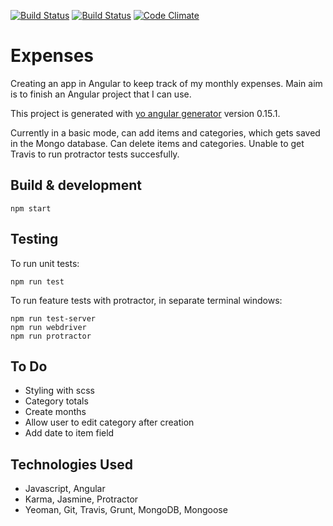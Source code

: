 [![Build Status](https://circleci.com/gh/dwatson62/expenses.svg?&style=shield&circle-token=7ad3e35e7a1bca3bb2c0f7ffb8daf5c50b3b1f60)](https://circleci.com/gh/dwatson62/expenses.svg?&style=shield&circle-token=7ad3e35e7a1bca3bb2c0f7ffb8daf5c50b3b1f60) [![Build Status](https://travis-ci.org/dwatson62/expenses.svg?branch=master)](https://travis-ci.org/dwatson62/expenses) [![Code Climate](https://codeclimate.com/github/dwatson62/expenses/badges/gpa.svg)](https://codeclimate.com/github/dwatson62/expenses)

# Expenses

Creating an app in Angular to keep track of my monthly expenses. Main aim is to finish an Angular project that I can use.

This project is generated with [yo angular generator](https://github.com/yeoman/generator-angular) version 0.15.1.

Currently in a basic mode, can add items and categories, which gets saved in the Mongo database. Can delete items and categories. Unable to get Travis to run protractor tests succesfully.

## Build & development

``` npm start ```

## Testing

To run unit tests:

```npm run test```

To run feature tests with protractor, in separate terminal windows:

```
npm run test-server
npm run webdriver
npm run protractor
```

## To Do

- Styling with scss
- Category totals
- Create months
- Allow user to edit category after creation
- Add date to item field

## Technologies Used

- Javascript, Angular
- Karma, Jasmine, Protractor
- Yeoman, Git, Travis, Grunt, MongoDB, Mongoose
